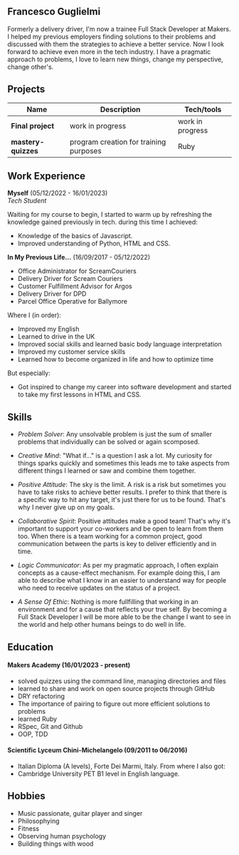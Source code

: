## Francesco Guglielmi

Formerly a delivery driver, I'm now a trainee Full Stack Developer at Makers. I helped my previous employers finding solutions to their problems and discussed with them the strategies to achieve a better service. Now I look forward to achieve even more in the tech industry. I have a pragmatic approach to problems, I love to learn new things, change my perspective, change other's.

## Projects

| Name                         | Description                           | Tech/tools         |
| ---------------------------- | --------------------------------------| ------------------ |
| **Final project**            |          work in progress             |  work in progress  |
| **mastery-quizzes**          | program creation for training purposes|        Ruby        |

## Work Experience

**Myself** (05/12/2022 - 16/01/2023)  
_Tech Student_

Waiting for my course to begin, I started to warm up by refreshing the knowledge gained previously in tech. during this time I achieved:

- Knowledge of the basics of Javascript.
- Improved understanding of Python, HTML and CSS.

**In My Previous Life...** (16/09/2017 - 05/12/2022)
- Office Administrator for ScreamCouriers 
- Delivery Driver for Scream Couriers
- Customer Fulfillment Advisor for Argos
- Delivery Driver for DPD
- Parcel Office Operative for Ballymore

Where I (in order):
- Improved my English
- Learned to drive in the UK
- Improved social skills and learned basic body language interpretation
- Improved my customer service skills 
- Learned how to become organized in life and how to optimize time 

But especially:
- Got inspired to change my career into software development and started to take my first lessons in HTML and CSS.

## Skills
- _Problem Solver_:
  Any unsolvable problem is just the sum of smaller problems that individually can be solved or again scomposed.

- _Creative Mind_:
  "What if..." is a question I ask a lot. My curiosity for things sparks quickly and sometimes this leads me to take aspects from different things I learned or saw and combine them together.

- _Positive Attitude_:
  The sky is the limit. A risk is a risk but sometimes you have to take risks to achieve better results. I prefer to think that there is a specific way to hit any target, it's just there for us to be found. That's why I never give up on my goals.

- _Collaborative Spirit_:
  Positive attitudes make a good team! That's why it's important to support your co-workers and be open to learn from them too.
  When there is a team working for a common project, good communication between the parts is key to deliver efficiently and in time.

- _Logic Communicator_:
  As per my pragmatic approach, I often explain concepts as a cause-effect mechanism. For example doing this, I am able to describe what I know in an easier to understand way for people who need to receive updates on the status of a project.

- _A Sense Of Ethic_:
  Nothing is more fullfilling that working in an environment and for a cause that reflects your true self. By becoming a Full Stack Developer I will be more able to be the change I want to see in the world and help other humans beings to do well in life.

## Education

#### Makers Academy (16/01/2023 - present)

- solved quizzes using the command line, managing directories and files
- learned to share and work on open source projects through GitHub
- DRY refactoring
- The importance of pairing to figure out more efficient solutions to problems
- learned Ruby
- RSpec, Git and Github
- OOP, TDD

#### Scientific Lyceum Chini-Michelangelo (09/2011 to 06/2016)

- Italian Diploma (A levels), Forte Dei Marmi, Italy.
From where I also got:
- Cambridge University PET B1 level in English language.

## Hobbies

- Music passionate, guitar player and singer 
- Philosophying
- Fitness
- Observing human psychology
- Building things with wood 
